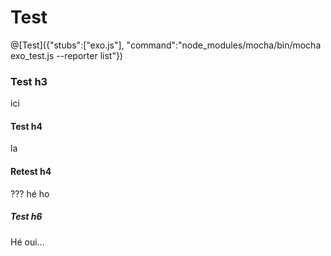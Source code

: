 # Test

@[Test]({"stubs":["exo.js"], "command":"node_modules/mocha/bin/mocha exo_test.js --reporter list"})

### Test h3

ici

#### Test h4

la

<h4>Retest h4</h4>

??? hé ho

##### Test h6

Hé oui...